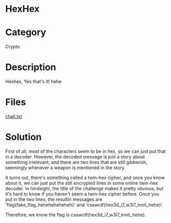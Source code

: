 # HexHex
# Category
Crypto
# Description
Hexhex, Yes that's it! hehe
# Files
[chall.txt](chall.txt)
# Solution
First of all, most of the characters seem to be in hex, so we can just put that in a decoder. However, the decoded message is just a story about something irrelevant, and there are two lines that are still gibberish, seemingly whenever a weapon is mentioned in the story. 

It turns out, there's something called a twin-hex cipher, and once you know about it, we can just put the still encrypted lines in some online twin-hex decoder. In hindsight, the title of the challenge makes it pretty obvious, but it's hard to know if you haven't seem a twin-hex cipher before. Once you put in the two lines, the resultin messages are 'flag{fake_flag_heheheheheheh}' and 'csawctf{hex3d_i7_w3l7_innit_hehe}'.

Therefore, we know the flag is csawctf{hex3d_i7_w3l7_innit_hehe}.